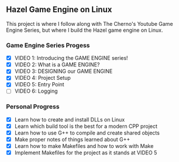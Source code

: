 ## Hazel Game Engine on Linux

This project is where I follow along with The Cherno's Youtube
Game Engine Series, but where I build the Hazel game engine on Linux.


### Game Engine Series Progess

* [x] VIDEO 1: Introducing the GAME ENGINE series!              
* [x] VIDEO 2: What is a GAME ENGINE?
* [x] VIDEO 3: DESIGNING our GAME ENGINE
* [x] VIDEO 4: Project Setup
* [x] VIDEO 5: Entry Point
* [ ] VIDEO 6: Logging

### Personal Progress

* [x] Learn how to create and install DLLs on Linux
* [x] Learn which build tool is the best for a modern CPP project
* [x] Learn how to use G++ to compile and create shared objects
* [x] Make proper notes of things learned about G++
* [x] Learn how to make Makefiles and how to work with Make
* [x] Implement Makefiles for the project as it stands at VIDEO 5
